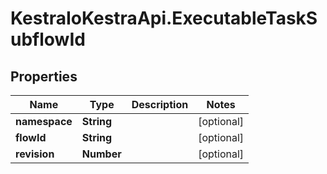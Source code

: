 # KestraIoKestraApi.ExecutableTaskSubflowId

## Properties

Name | Type | Description | Notes
------------ | ------------- | ------------- | -------------
**namespace** | **String** |  | [optional] 
**flowId** | **String** |  | [optional] 
**revision** | **Number** |  | [optional] 


